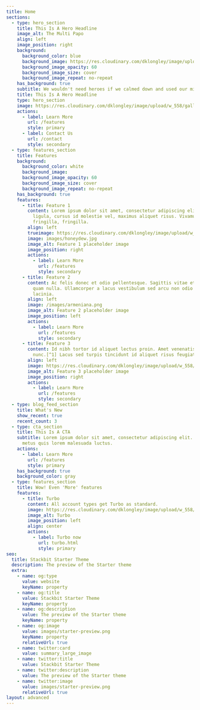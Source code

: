 ```yaml
---
title: Home
sections:
  - type: hero_section    
    title: This Is A Hero Headline
    image_alt: The Multi Papo
    align: left
    image_position: right
    background:
      background_color: blue
      background_image: https://res.cloudinary.com/dklongley/image/upload/w_1905,h_620,c_crop/SunriseCosta-Brava-Spain-1600x2560_1.jpg
      background_image_opacity: 60
      background_image_size: cover
      background_image_repeat: no-repeat
    has_background: true
    subtitle: We wouldn't need heroes if we calmed down and used our minds a bit more
    title: This Is A Hero Headline
    type: hero_section
    image: https://res.cloudinary.com/dklongley/image/upload/w_558/gallerymultipapo.jpg
    actions:
      - label: Learn More
        url: /features
        style: primary
      - label: Contact Us
        url: /contact
        style: secondary
  - type: features_section
    title: Features
    background:
      background_color: white
      background_image: 
      background_image_opacity: 60
      background_image_size: cover
      background_image_repeat: no-repeat
    has_background: true
    features:
      - title: Feature 1
        content: Lorem ipsum dolor sit amet, consectetur adipiscing elit. Donec nisl
          ligula, cursus id molestie vel, maximus aliquet risus. Vivamus in nibh
          fringilla, fringilla.
        align: left
        trueimage: https://res.cloudinary.com/dklongley/image/upload/w_558/honeydew.jpg
        image: images/honeydew.jpg
        image_alt: Feature 1 placeholder image
        image_position: right
        actions:
          - label: Learn More
            url: /features
            style: secondary
      - title: Feature 2
        content: Ac felis donec et odio pellentesque. Sagittis vitae et leo duis ut diam
          quam nulla. Ullamcorper a lacus vestibulum sed arcu non odio euismod
          lacinia.
        align: left
        image: /images/armeniana.png
        image_alt: Feature 2 placeholder image
        image_position: left
        actions:
          - label: Learn More
            url: /features
            style: secondary
      - title: Feature 3
        content: Id nibh tortor id aliquet lectus proin. Amet venenatis urna cursus eget
          nunc.[^1] Lacus sed turpis tincidunt id aliquet risus feugiat in ante.
        align: left
        image: https://res.cloudinary.com/dklongley/image/upload/w_558/lemons.jpg
        image_alt: Feature 3 placeholder image
        image_position: right
        actions:
          - label: Learn More
            url: /features
            style: secondary
  - type: blog_feed_section
    title: What's New
    show_recent: true
    recent_count: 3
  - type: cta_section
    title: This Is A CTA
    subtitle: Lorem ipsum dolor sit amet, consectetur adipiscing elit. Nullam a
      metus quis lorem malesuada luctus.
    actions:
      - label: Learn More
        url: /features
        style: primary
    has_background: true
    background_color: gray
  - type: features_section
    title: Wow! Even 'More' features
    features:
      - title: Turbo
        content: All account types get Turbo as standard.
        image: https://res.cloudinary.com/dklongley/image/upload/w_558/lemons.jpg
        image_alt: Turbo
        image_position: left
        align: center
        actions:
          - label: Turbo now
            url: turbo.html
            style: primary
seo:
  title: Stackbit Starter Theme
  description: The preview of the Starter theme
  extra:
    - name: og:type
      value: website
      keyName: property
    - name: og:title
      value: Stackbit Starter Theme
      keyName: property
    - name: og:description
      value: The preview of the Starter theme
      keyName: property
    - name: og:image
      value: images/starter-preview.png
      keyName: property
      relativeUrl: true
    - name: twitter:card
      value: summary_large_image
    - name: twitter:title
      value: Stackbit Starter Theme
    - name: twitter:description
      value: The preview of the Starter theme
    - name: twitter:image
      value: images/starter-preview.png
      relativeUrl: true
layout: advanced
---
```

